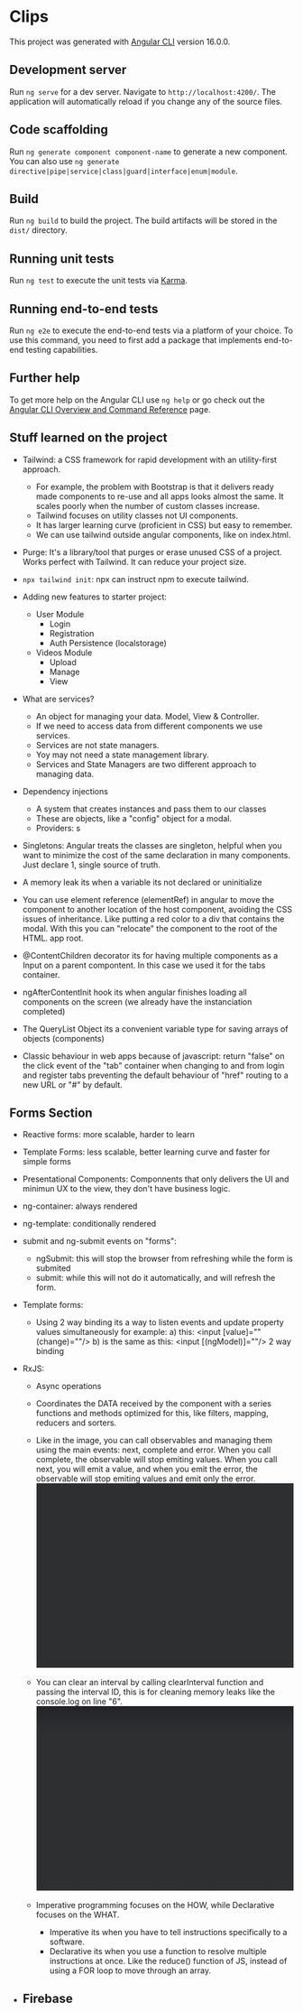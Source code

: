 # Clips

This project was generated with [Angular CLI](https://github.com/angular/angular-cli) version 16.0.0.

## Development server

Run `ng serve` for a dev server. Navigate to `http://localhost:4200/`. The application will automatically reload if you change any of the source files.

## Code scaffolding

Run `ng generate component component-name` to generate a new component. You can also use `ng generate directive|pipe|service|class|guard|interface|enum|module`.

## Build

Run `ng build` to build the project. The build artifacts will be stored in the `dist/` directory.

## Running unit tests

Run `ng test` to execute the unit tests via [Karma](https://karma-runner.github.io).

## Running end-to-end tests

Run `ng e2e` to execute the end-to-end tests via a platform of your choice. To use this command, you need to first add a package that implements end-to-end testing capabilities.

## Further help

To get more help on the Angular CLI use `ng help` or go check out the [Angular CLI Overview and Command Reference](https://angular.io/cli) page.

## Stuff learned on the project

- Tailwind: a CSS framework for rapid development with an utility-first approach.
    - For example, the problem with Bootstrap is that it delivers ready made components to re-use and all apps looks almost the same. It scales poorly when the number of custom classes increase. 
    - Tailwind focuses on utility classes not UI components. 
    - It has larger learning curve (proficient in CSS) but easy to remember.
    - We can use tailwind outside angular components, like on index.html.
     
- Purge: It's a library/tool that purges or erase unused CSS of a project. Works perfect with Tailwind. It can reduce your project size. 

- `npx tailwind init`: npx can instruct npm to execute tailwind.

- Adding new features to starter project: 
    - User Module
        - Login
        - Registration
        - Auth Persistence (localstorage)
    - Videos Module
        - Upload
        - Manage
        - View

- What are services?
    - An object for managing your data. Model, View & Controller.
    - If we need to access data from different components we use services.
    - Services are not state managers.
    - Yoy may not need a state management library.
    - Services and State Managers are two different approach to managing data.
- Dependency injections
    - A system that creates instances and pass them to our classes
    - These are objects, like a "config" object for a modal.
    - Providers: s


- Singletons: Angular treats the classes are singleton, helpful when you want to minimize the cost of the same declaration in many components. Just declare 1, single source of truth.

- A memory leak its when a variable its not declared or uninitialize

- You can use element reference (elementRef) in angular to move the component to another location of the host component, avoiding the 
CSS issues of inheritance. Like putting a red color to a div that contains the modal. With this you can "relocate" the component
to the root of the HTML. app root. 

- @ContentChildren decorator its for having multiple components as a Input on a parent compontent. In this case we used it for the tabs container. 

- ngAfterContentInit hook its when angular finishes loading all components on the screen (we already have the instanciation completed)

- The QueryList Object its a convenient variable type for saving arrays of objects (components)

- Classic behaviour in web apps because of javascript: return "false" on the click event of the "tab" container when changing to and from login and register tabs preventing the default behaviour of "href" routing to a new URL or "#" by default.

## Forms Section

- Reactive forms: more scalable, harder to learn
- Template Forms: less scalable, better learning curve and faster for simple forms
- Presentational Components: Componnents that only delivers the UI and minimun UX to the view, they don't have business logic.
- ng-container: always rendered
- ng-template: conditionally rendered
- submit and ng-submit events on "forms": 
    - ngSubmit: this will stop the browser from refreshing while the form is submited
    - submit: while this will not do it automatically, and will refresh the form.

- Template forms: 
    - Using 2 way binding its a way to listen events and update property values simultaneously
    for example: 
        a) this: <input [value]="" (change)=""/> 
        b) is the same as this: <input [(ngModel)]=""/> 2 way binding

- RxJS: 
    - Async operations
    - Coordinates the DATA received by the component with a series functions and methods optimized for this, like filters, mapping, reducers and sorters. 
    - Like in the image, you can call observables and managing them using the main events: next, complete and error.
    When you call complete, the observable will stop emiting values. When you call next, you will emit a value, and when you emit the error, the observable will stop emiting values and emit only the error.
        ![alt text](image.png)
    
    - You can clear an interval by calling clearInterval function and passing the interval ID, this is for cleaning memory leaks like the console.log on line "6". 
    ![alt text](image-1.png)

    - Imperative programming focuses on the HOW, while Declarative focuses on the WHAT. 
        - Imperative its when you have to tell instructions specifically to a software. 
        - Declarative its when you use a function to resolve multiple instructions at once. Like the reduce() function of JS, instead of using a FOR loop to move through an array.


- Firebase
    - 
